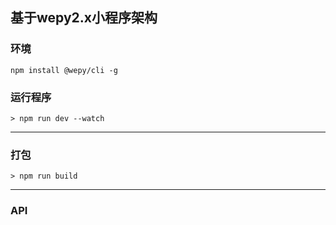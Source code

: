 ## 基于wepy2.x小程序架构


### 环境

    npm install @wepy/cli -g

### 运行程序

    > npm run dev --watch

---------

### 打包
    > npm run build

---------

### API


 